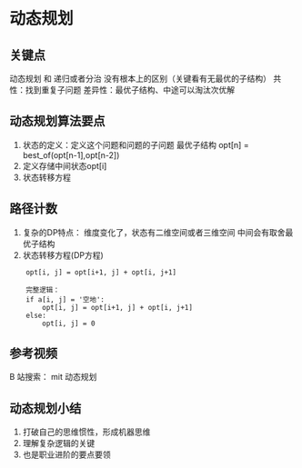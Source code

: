# 动态规划

## 关键点
动态规划 和 递归或者分治 没有根本上的区别（关键看有无最优的子结构） 
共性：找到重复子问题
差异性：最优子结构、中途可以淘汰次优解

## 动态规划算法要点
1. 状态的定义：定义这个问题和问题的子问题 最优子结构
opt[n] = best_of(opt[n-1],opt[n-2])
2. 定义存储中间状态opt[i]
3. 状态转移方程

## 路径计数
1. 复杂的DP特点：
维度变化了，状态有二维空间或者三维空间
中间会有取舍最优子结构
2. 状态转移方程(DP方程)

```
    opt[i, j] = opt[i+1, j] + opt[i, j+1]

    完整逻辑：
    if a[i, j] = '空地':
        opt[i, j] = opt[i+1, j] + opt[i, j+1]
    else:
        opt[i, j] = 0
```

## 参考视频
B 站搜索： mit 动态规划

## 动态规划小结
1. 打破自己的思维惯性，形成机器思维
2. 理解复杂逻辑的关键
3. 也是职业进阶的要点要领